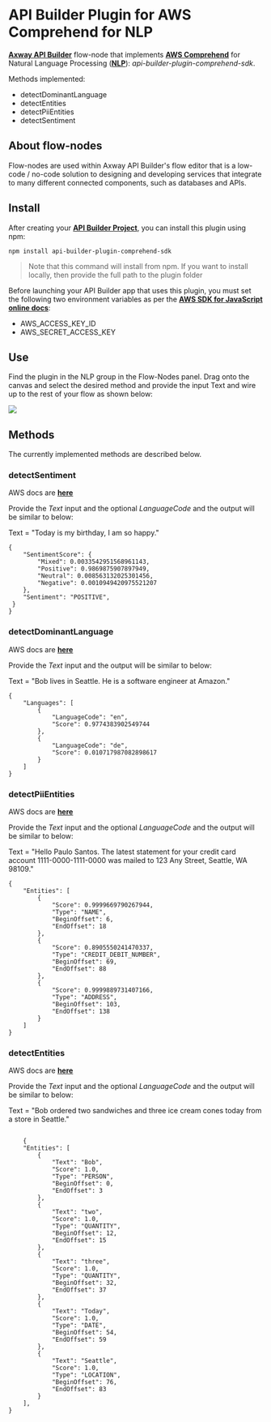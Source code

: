 # API Builder Plugin for AWS Comprehend for NLP

[**Axway API Builder**](https://docs.axway.com/bundle/API_Builder_4x_allOS_en/page/api_builder.html) flow-node that implements [**AWS Comprehend**](https://docs.aws.amazon.com/comprehend/index.html) for Natural Language Processing ([**NLP**](https://en.wikipedia.org/wiki/Natural_language_processing)): *api-builder-plugin-comprehend-sdk*.

Methods implemented:

* detectDominantLanguage
* detectEntities
* detectPiiEntities
* detectSentiment

## About flow-nodes

Flow-nodes are used within Axway API Builder's flow editor that is a low-code / no-code solution to designing and developing services
that integrate to many different connected components, such as databases and APIs.

## Install

After creating your [**API Builder Project**](https://docs.axway.com/bundle/API_Builder_4x_allOS_en/page/api_builder_getting_started_guide.html), you can install this plugin using npm:

```
npm install api-builder-plugin-comprehend-sdk
```

> Note that this command will install from npm. If you want to install locally, then provide the full path to the plugin folder

Before launching your API Builder app that uses this plugin, you must set the following two environment variables as per the [**AWS SDK for JavaScript online docs**](https://docs.aws.amazon.com/sdk-for-javascript/v2/developer-guide/loading-node-credentials-environment.html):

* AWS_ACCESS_KEY_ID
* AWS_SECRET_ACCESS_KEY

## Use

Find the plugin in the NLP group in the Flow-Nodes panel. Drag onto the canvas and select the desired method and provide the input Text and wire up to the rest of your flow as shown below:

![](https://i.imgur.com/TgFdvHk.png)

## Methods

The currently implemented methods are described below.

### detectSentiment

AWS docs are [**here**](https://docs.aws.amazon.com/comprehend/latest/dg/API_DetectSentiment.html)

Provide the *Text* input and the optional *LanguageCode* and the output will be similar to below:

Text = "Today is my birthday, I am so happy."

```
{
    "SentimentScore": {
        "Mixed": 0.0033542951568961143,
        "Positive": 0.9869875907897949,
        "Neutral": 0.008563132025301456,
        "Negative": 0.0010949420975521207
    },
    "Sentiment": "POSITIVE",
 }   
}
```

### detectDominantLanguage

AWS docs are [**here**](https://docs.aws.amazon.com/comprehend/latest/dg/API_DetectDominantLanguage.html)

Provide the *Text* input and the output will be similar to below:

Text = "Bob lives in Seattle. He is a software engineer at Amazon."

```
{
    "Languages": [
        {
            "LanguageCode": "en",
            "Score": 0.9774383902549744
        },
        {
            "LanguageCode": "de",
            "Score": 0.010717987082898617
        }
    ]
}
```

### detectPiiEntities

AWS docs are [**here**](https://docs.aws.amazon.com/comprehend/latest/dg/API_DetectPiiEntities.html)

Provide the *Text* input and the optional *LanguageCode* and the output will be similar to below:

Text = "Hello Paulo Santos. The latest statement for your credit card account 1111-0000-1111-0000 was mailed to 123 Any Street, Seattle, WA 98109."

```
{
    "Entities": [
        {
            "Score": 0.9999669790267944,
            "Type": "NAME",
            "BeginOffset": 6,
            "EndOffset": 18
        },
        {
            "Score": 0.8905550241470337,
            "Type": "CREDIT_DEBIT_NUMBER",
            "BeginOffset": 69,
            "EndOffset": 88
        },
        {
            "Score": 0.9999889731407166,
            "Type": "ADDRESS",
            "BeginOffset": 103,
            "EndOffset": 138
        }
    ]
}
```

### detectEntities

AWS docs are [**here**](https://docs.aws.amazon.com/comprehend/latest/dg/API_DetectEntities.html)

Provide the *Text* input and the optional *LanguageCode* and the output will be similar to below:

Text = "Bob ordered two sandwiches and three ice cream cones today from a store in Seattle."

```

    {
    "Entities": [
        {
            "Text": "Bob",
            "Score": 1.0,
            "Type": "PERSON",
            "BeginOffset": 0,
            "EndOffset": 3
        },
        {
            "Text": "two",
            "Score": 1.0,
            "Type": "QUANTITY",
            "BeginOffset": 12,
            "EndOffset": 15
        },
        {
            "Text": "three",
            "Score": 1.0,
            "Type": "QUANTITY",
            "BeginOffset": 32,
            "EndOffset": 37
        },
        {
            "Text": "Today",
            "Score": 1.0,
            "Type": "DATE",
            "BeginOffset": 54,
            "EndOffset": 59
        },
        {
            "Text": "Seattle",
            "Score": 1.0,
            "Type": "LOCATION",
            "BeginOffset": 76,
            "EndOffset": 83
        }
    ],
}


```
